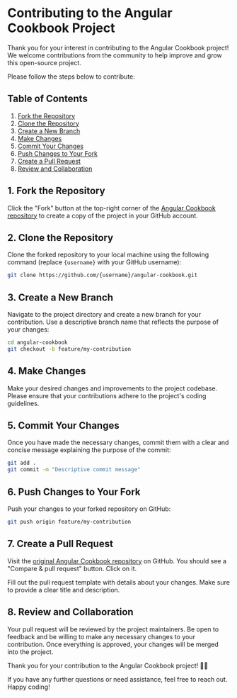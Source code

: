 # Contributing to the Angular Cookbook Project

Thank you for your interest in contributing to the Angular Cookbook project! We welcome contributions from the community to help improve and grow this open-source project.

Please follow the steps below to contribute:

## Table of Contents

1. [Fork the Repository](#1-fork-the-repository)
2. [Clone the Repository](#2-clone-the-repository)
3. [Create a New Branch](#3-create-a-new-branch)
4. [Make Changes](#4-make-changes)
5. [Commit Your Changes](#5-commit-your-changes)
6. [Push Changes to Your Fork](#6-push-changes-to-your-fork)
7. [Create a Pull Request](#7-create-a-pull-request)
8. [Review and Collaboration](#8-review-and-collaboration)

## 1. Fork the Repository

Click the "Fork" button at the top-right corner of the [Angular Cookbook repository](https://github.com/multivers-dev/angular-cookbook) to create a copy of the project in your GitHub account.

## 2. Clone the Repository

Clone the forked repository to your local machine using the following command (replace `{username}` with your GitHub username):

```bash
git clone https://github.com/{username}/angular-cookbook.git
```

## 3. Create a New Branch

Navigate to the project directory and create a new branch for your contribution. Use a descriptive branch name that reflects the purpose of your changes:

```bash
cd angular-cookbook
git checkout -b feature/my-contribution
```

## 4. Make Changes

Make your desired changes and improvements to the project codebase. Please ensure that your contributions adhere to the project's coding guidelines.

## 5. Commit Your Changes

Once you have made the necessary changes, commit them with a clear and concise message explaining the purpose of the commit:

```bash
git add .
git commit -m "Descriptive commit message"
```

## 6. Push Changes to Your Fork

Push your changes to your forked repository on GitHub:

```bash
git push origin feature/my-contribution
```

## 7. Create a Pull Request

Visit the [original Angular Cookbook repository](https://github.com/multivers-dev/angular-cookbook) on GitHub. You should see a "Compare & pull request" button. Click on it.

Fill out the pull request template with details about your changes. Make sure to provide a clear title and description.

## 8. Review and Collaboration

Your pull request will be reviewed by the project maintainers. Be open to feedback and be willing to make any necessary changes to your contribution. Once everything is approved, your changes will be merged into the project.

Thank you for your contribution to the Angular Cookbook project! 🚀🎉

If you have any further questions or need assistance, feel free to reach out. Happy coding!